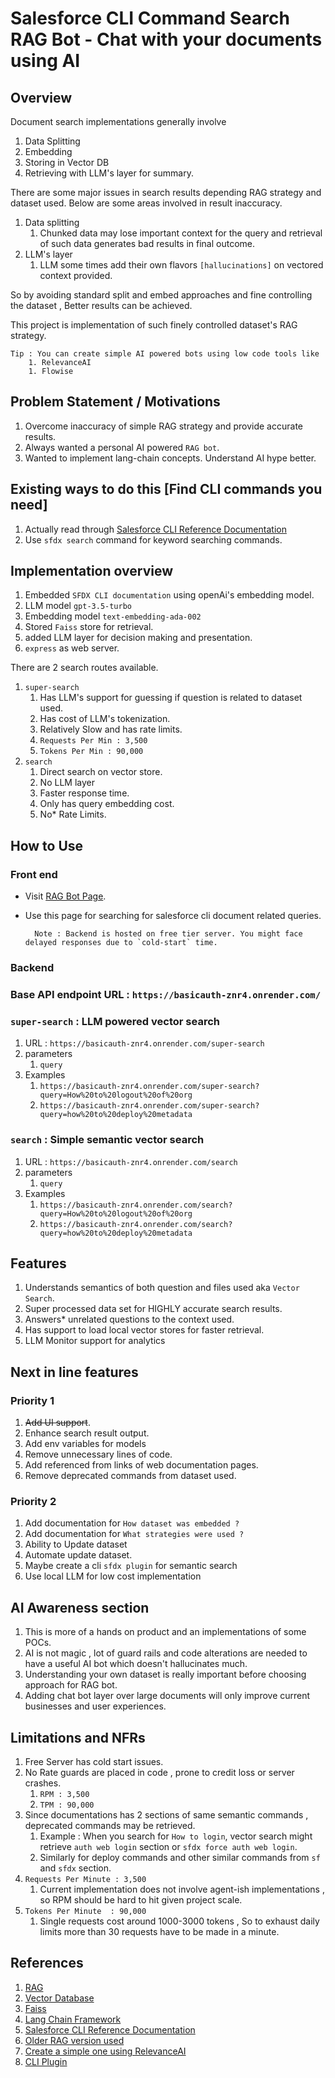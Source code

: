 # Salesforce CLI Command Search RAG Bot - Chat with your documents using AI

## Overview 
Document search implementations generally involve
1. Data Splitting 
1. Embedding
1. Storing in Vector DB
1. Retrieving with LLM's layer for summary.

There are some major issues in search results depending RAG strategy and dataset used. Below are some areas involved in result inaccuracy.
1. Data splitting
    1. Chunked data may lose important context for the query and retrieval of such data generates bad results in final outcome.
1. LLM's layer
    1. LLM some times add their own flavors `[hallucinations]` on vectored context provided.

So by avoiding standard split and embed approaches and fine controlling the dataset , Better results can be achieved.

This project is implementation of such finely controlled dataset's RAG strategy.

    Tip : You can create simple AI powered bots using low code tools like 
        1. RelevanceAI
        1. Flowise

## Problem Statement / Motivations
1. Overcome inaccuracy of simple RAG strategy and provide accurate results.  
1. Always wanted a personal AI powered `RAG bot`.
1. Wanted to implement lang-chain concepts. Understand AI hype better.

## Existing ways to do this [Find CLI commands you need]
1. Actually read through [Salesforce CLI Reference Documentation](https://resources.docs.salesforce.com/246/latest/en-us/sfdc/pdf/sfdx_CLI_reference.pdf)
1. Use `sfdx search` command for keyword searching commands.

## Implementation overview
1. Embedded `SFDX CLI documentation` using openAi's embedding model.
1. LLM model `gpt-3.5-turbo`
1. Embedding model `text-embedding-ada-002` 
1. Stored `Faiss` store for retrieval.
1. added LLM layer for decision making and presentation.
1. `express` as web server.

There are 2 search routes available.

1. `super-search`
    1. Has LLM's support for guessing if question is related to dataset used.
    1. Has cost of LLM's tokenization.
    1. Relatively Slow and has rate limits.
    1. `Requests Per Min : 3,500`
    1. `Tokens Per Min : 90,000`
1. `search` 
    1. Direct search on vector store.
    1. No LLM layer
    1. Faster response time.
    1. Only has query embedding cost.
    1. No* Rate Limits.

## How to Use

### Front end

- Visit [RAG Bot Page](https://shreyas-girjapure.github.io/Salesforce-CLI-RAG-Bot/).
- Use this page for searching for salesforce cli document related queries.

        Note : Backend is hosted on free tier server. You might face delayed responses due to `cold-start` time. 

### Backend
### Base API endpoint URL : `https://basicauth-znr4.onrender.com/`

### `super-search` : LLM powered vector search
1. URL : `https://basicauth-znr4.onrender.com/super-search`
1. parameters
    1. `query`
1. Examples 
    1. `https://basicauth-znr4.onrender.com/super-search?query=How%20to%20logout%20of%20org`
    1. `https://basicauth-znr4.onrender.com/super-search?query=how%20to%20deploy%20metadata`

### `search` : Simple semantic vector search
1. URL : `https://basicauth-znr4.onrender.com/search`
1. parameters
    1. `query`
1. Examples 
    1. `https://basicauth-znr4.onrender.com/search?query=How%20to%20logout%20of%20org`
    1. `https://basicauth-znr4.onrender.com/search?query=how%20to%20deploy%20metadata`

## Features
1. Understands semantics of both question and files used aka `Vector Search`.
1. Super processed data set for HIGHLY accurate search results.
1. Answers* unrelated questions to the context used.
1. Has support to load local vector stores for faster retrieval.
1. LLM Monitor support for analytics

## Next in line features  
### Priority 1
1. ~~Add UI support~~.
1. Enhance search result output.
1. Add env variables for models
1. Remove unnecessary lines of code.
1. Add referenced from links of web documentation pages.
1. Remove deprecated commands from dataset used.

### Priority 2
1. Add documentation for `How dataset was embedded ?`
1. Add documentation for `What strategies were used ?`
1. Ability to Update dataset
1. Automate update dataset.
1. Maybe create a cli `sfdx plugin` for semantic search
1. Use local LLM for low cost implementation

## AI Awareness section
1. This is more of a hands on product and an implementations of some POCs.
1. AI is not magic , lot of guard rails and code alterations are needed to have a useful AI bot which doesn't hallucinates much.
1. Understanding your own dataset is really important before choosing approach for RAG bot. 
1. Adding chat bot layer over large documents will only improve current businesses and user experiences.

## Limitations and NFRs
1. Free Server has cold start issues.
1. No Rate guards are placed in code , prone to credit loss or server crashes.
    1. `RPM : 3,500`        
    1. `TPM : 90,000` 
1. Since documentations has 2 sections of same semantic commands , deprecated commands may be retrieved.
    1. Example : When you search for `How to login`, vector search might retrieve 
    `auth web login` section or  `sfdx force auth web login`.
    1. Similarly for deploy commands and other similar commands from `sf` and `sfdx` section.
1. `Requests Per Minute : 3,500`
    1. Current implementation does not involve agent-ish implementations , so RPM should be hard to hit given project scale.       
1. `Tokens Per Minute  : 90,000`
    1. Single requests cost around 1000-3000 tokens , So to exhaust daily limits
    more than 30 requests have to be made in a minute.


## References
1. [RAG](https://www.hopsworks.ai/dictionary/retrieval-augmented-generation-llm#:~:text=Retrieval%2Daugmented%20generation%20(RAG),%2C%20and%20recent%2Frelevant%20dataset.)
1. [Vector Database](https://www.pinecone.io/learn/vector-database/)
1. [Faiss](https://engineering.fb.com/2017/03/29/data-infrastructure/faiss-a-library-for-efficient-similarity-search/)
1. [Lang Chain Framework](https://js.langchain.com/docs/get_started)
1. [Salesforce CLI Reference Documentation](https://resources.docs.salesforce.com/246/latest/en-us/sfdc/pdf/sfdx_CLI_reference.pdf)
1. [Older RAG version used](https://app.relevanceai.com/form/d7b62b/ae1d1b0e-7ea9-4744-8af2-c2f45b2c417e)
1. [Create a simple one using RelevanceAI](https://app.relevanceai.com/)
1. [CLI Plugin](https://developer.salesforce.com/docs/atlas.en-us.sfdx_cli_plugins.meta/sfdx_cli_plugins/cli_plugins_architecture_sf_cli.htm)